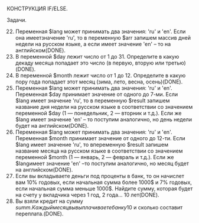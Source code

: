 ﻿КОНСТРУКЦИЯ IF/ELSE.

Задачи.

22. Переменная $lang может принимать два значения: 'ru' и 'en'. Если она имеетзначение 'ru', то в переменную $arr запишем массив дней недели на русском языке, а если имеет значение 'en' – то на английском(DONE).
23. В переменной $day лежит число от 1 до 31. Определите в какую декаду месяца попадает это число (в первую, вторую или третью)(DONE).
24. В переменной $month лежит число от 1 до 12. Определите в какую пору года попадает этот месяц (зима, лето, весна, осень)(DONE).
25. Переменная $lang может принимать два значения: 'ru' и 'en'. Переменная $day принимает значение от одного до 7-ми. Если $lang имеет значение 'ru', то в переменную $result запишем название дня недели на русском языке в соответствии со значением переменной $day (1 — понедельник, 2 — вторник и т.д.). Если же $lang имеет значение 'en' – то поступим аналогично, но день недели будет на английском(DONE).
26. Переменная $lang может принимать два значения: 'ru' и 'en'. Переменная $month принимает значение от одного до 12-ти. Если $lang имеет значение 'ru', то впеременную $result запишем название месяца на русском языке в соответствии со значением переменной $month (1 — январь, 2 — февраль и т.д.). Если же $langимеет значение 'en' –то поступим аналогично, но месяц будет на английском(DONE).
27. Если вы вкладываете деньги под проценты в банк, то он начислет вам 10% годовых, если начальная сумма более 1000$ и 7% годовых, если начальная сумма меньше 1000$. Найдите сумму, которая будет на счету у вкладчика через 1 год, 2 года... 10 лет(DONE).
28. Вы взяли кредит на сумму $summ. Каждый месяц вы выплачиваете банку 10% от начальной суммы кредита и каждый месяц банк начисляет 7% на остаток по кредиту. Найдите за сколько месяцев вы выплатите кредит в 400$ и сколько составит переплата.(DONE).

